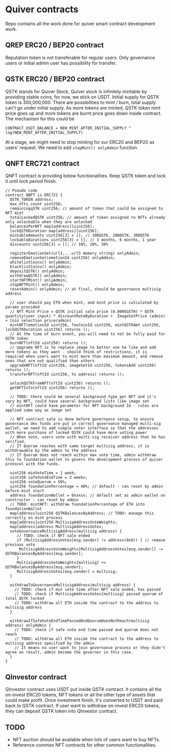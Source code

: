 # Quiver contracts

Repo contains all the work done for quiver smart contract development work.

## QREP ERC20 / BEP20 contract
Reputation token is not transferable for regular users.
Only governance users or initial admin user has possibility for transfer.

## QSTK ERC20 / BEP20 contract

QSTK stands for Quiver Stock, Quiver stock is infinitely mintable by providing stable coins, for now, we stick on USDT.
Initial supply for QSTK token is 300,000,000.
There are possibilities to mint / burn, total supply can't go under initial supply.
As more tokens are minted, QSTK token mint price goes up and more tokens are burnt price goes down inside contract. 
The mechanism for this could be 
```
CONTRACT_USDT_BALANCE = NEW_MINT_AFTER_INITIAL_SUPPLY ^ log(NEW_MINT_AFTER_INITIAL_SUPPLY)
```

At a stage, we might need to stop minting for our ERC20 and BEP20 as users' request. We need to add `stopMint() onlyAdmin` function.

## QNFT ERC721 contract

QNFT contract is providing below functionalities.
Keep QSTK token and lock it until lock period finish.
```sol
// Pseudo code
contract QNFT is ERC721 {
  QSTK_TOKEN address;
  max_nfts_count uint256;
  remainingqSTK uint256; // amount of token that could be assigned to NFT mint
  totalLockedQSTK uint256; // amount of token assigned to NFTs already only unlockable when they are unlocked
  balancesPerNFT map[address][uint256];
  lockQSTKDuration map[address][uint256];
  mintableAmounts uint256[3] = []; // 100QSTK, 200QSTK, 300QSTK
  lockableDurations uint256[3] = []; // 3 months, 6 months, 1 year
  discounts uint256[3] = []; // 10%, 20%, 30%
  
  registerEmotionSet(url1,...url5 memory string) onlyAdmin;
  removeEmotionSet(emotionId uint256) onlyAdmin;
  whitelistCoins() onlyAdmin;
  blacklistCoins() onlyAdmin;
  depositQSTK() onlyAdmin;
  withdrawQSTK() onlyAdmin;
  startNFTMint() onlyAdmin;
  stopNFTMint() onlyAdmin;
  resetAdmin() onlyAdmin; // at final, should be governance multisig address

  // user should pay ETH when mint, and mint price is calculated by params provided
  // NFT Mint Price = QSTK initial sale price (0.00001ETH) * QSTK quantity(user input) * discountRateByDuration +  ImageSetPrice (admin) + Coin selection price(admin)
  mintNFT(emotionId uint256, favCoinId uint256, mintQSTKAmt uint256, lockQSTKDuration uint256) returns ();
  // At the time of burn event, you will need to not be fully paid for QSTK token
  burnNFT(nftId uint256) returns ();
  // Upgrade NFT is to replace image to better one he like and add more tokens as they want - should think of restrictions, it is required when users want to mint more than maximum amount, and remove ones that are not qualified than others
  upgradeNFT(nftId uint256, imageSetId uint256, tokensAdd uint256) returns ();
  transferNFT(nftId uint256, to address) returns ();

  unlockQSTKFromNFT(nftId uint256) returns ();
  getNFTInfo(nftId uint256) returns ();
 
  // TODO: there could be several background type per NFT and it's vary by NFT, could have several background lists like image set
  // mintNFT could have parameter for NFT background Id - rules are applied same way as image set

  // NFT contract sale is done before governance setup, to ensure governance dev funds are put in correct governance managed multi-sig wallet, we need to add simple voter interface so that the addresses with more purchase of locked QSTK could have more voting power
  // When vote, users vote with multi-sig receiver address that he has verified.
  // If Quorum reaches with same target multisig address, it is withdrawable by the admin to the address
  // If Quorum does not reach within max vote time, admin withdraw this to foundation wallet to govern the development process of quiver protocol with the funds.
 
  uint256 minVoteTime = 1 week;
  uint256 safeVoteEndTime = 3 weeks;
  uint256 voteQuorum = 50%;
  uint256 foundationPercentage = 40%; // default - can reset by admin before mint start
  address foundationWallet = 0xxxxx; // default set as admin wallet on constructor - can reset by admin
  // TODO: mintNFT: withdraw foundationPercentage of ETH into foundationWallet
  map[address]uint256 QSTKBalancesByAddress; // TODO: manage this correctly on mint process
  map[address]uint256 MultisigAddressVoteWeights;
  map[address]address MultisigAddressVotes;
  voteGovernanceMultisigAddress(multisig address) {
     // TODO: check if NFT sale ended
     if (MultisigAddressVotes[msg.sender] != address(0x0)) { // remove previous vote
      MultisigAddressVoteWeights[MultisigAddressVotes[msg.sender]] -= QSTKBalancesByAddress[msg.sender];
     }
     MultisigAddressVoteWeights[multisig] += QSTKBalancesByAddress[msg.sender];
     MultisigAddressVotes[msg.sender] = multisig;
  }
  
  withdrawToGovernanceMultisigAddress(multisig address) {
    // TODO: check if min vote time after NFT sale ended, has passed
    // TODO: check if MultisigAddressVotes[multisig] passed quorum of total QSTK locked
    // TODO: withdraw all ETH inside the contract to the address to multisig address
  }
  
  withdrawIfSafeVoteEndTimePassedAndQuorumDoesNotReach(multisig address) onlyAdmin {
    // TODO: check if safe vote end time passed and quorum does not reach
    // TODO: withdraw all ETH inside the contract to the address to multisig address specified by the admin
    // It means no user want to join governance process or they didn't agree on result, admin become the governer in this case.
  } 
}
```

## QInvestor contract

QInvestor contract uses USDT put inside QSTK contract.
It contains all the on-invest ERC20 tokens, NFT tokens or all the other type of assets that could make profit.
Once investment finish, it's converted to USDT and paid back to QSTK contract.
If user want to withdraw on-invest ERC20 tokens, they can deposit QSTK token into QInvestor contract.

## TODO

- NFT auction should be available when lots of users want to buy NFTs.
- Reference common NFT contracts for other common functionalities.
